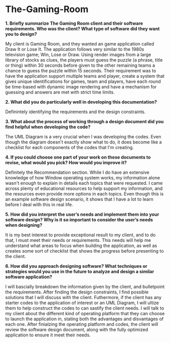 # The-Gaming-Room

**1. Briefly summarize The Gaming Room client and their software requirements. Who was the client? What type of software did they want you to design?**

My client is Gaming Room, and they wanted an game application called Draw It or Lose It. The application follows very similar to the 1980s television game; Win, Lose or Draw. Using render images from a large library of stocks as clues, the players must guess the puzzle (a phrase, title or thing) within 30 seconds before given to the other remaining teams a chance to guess the puzzle within 15 seconds. Their requirement was to have the application support multiple teams and player, create a system that gives unique identifications for games, team and players, have each round be time-based with dynamic image rendering and have a mechanism for guessing and answers are met with strict time limits.

**2. What did you do particularly well in developing this documentation?**

Definintely identifying the requirements and the design constraints.

**3. What about the process of working through a design document did you find helpful when developing the code?**

The UML Diagram is a very crucial when I was developing the codes. Even though the diagram doesn't exactly show what to do, it does become like a checklist for each components of the codes that I'm creating. 

**4. If you could choose one part of your work on these documents to revise, what would you pick? How would you improve it?**

Definitely the Recommendation section. While I do have an extensive knowledge of how Window operating system works, my information alone wasn't enough to explain in details each topics that were requested. I came across plenty of educational resources to help support my information, and the resources even provide more options in each topics. Even though this is an example software design scenario, it shows that I have a lot to learn before I deal with this in real life.

**5. How did you interpret the user’s needs and implement them into your software design? Why is it so important to consider the user’s needs when designing?**

It is my best interest to provide exceptional result to my client, and to do that, I must meet their needs or requirements. This needs will help me understand what areas to focus when building the application, as well as creates some sort of checklist that shows the progress before presenting to the client.

**6. How did you approach designing software? What techniques or strategies would you use in the future to analyze and design a similar software application?**

I will bascially breakdown the information given by the client, and bulletpoint the requirements. After finding the design constraints, I find possible solutions that I will discuss with the client. Futhermore, if the client has any starter codes to the application of interest or an UML Diagram, I will ultize them to help construct the codes to can sastify the client needs. I will talk to my client about the different kind of operating platform that they can choose to launch the application in, stating both the advantages and disvantages of each one. After finialzing the operating platform and codes, the client will review the software design document, along with the fully optimized application to ensure it meet their needs.

